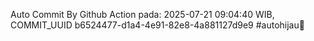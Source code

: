 Auto Commit By Github Action pada: 2025-07-21 09:04:40 WIB, COMMIT_UUID b6524477-d1a4-4e91-82e8-4a881127d9e9 #autohijau🗿
